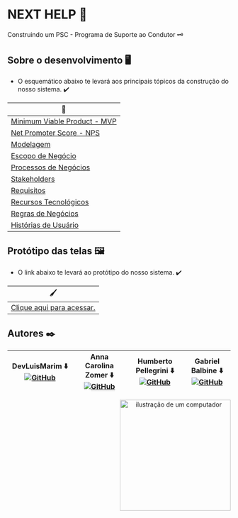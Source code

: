 # NEXT HELP 🚗

Construindo um PSC - Programa de Suporte ao Condutor 🗝️

## Sobre o desenvolvimento 🖥️

- O esquemático abaixo te levará aos principais tópicos da construção do nosso sistema. ✔️
  
<div align = "middle">
 
| 🔨 |
|---------|
| [Minimum Viable Product - MVP](https://github.com/z0mer/PJ.PSC/blob/main/MVP.md) |
| [Net Promoter Score - NPS](https://github.com/z0mer/PJ.PSC/blob/main/NPS.md) |
| [Modelagem](https://github.com/z0mer/PJ.PSC/blob/main/Modelagem.md) |
| [Escopo de Negócio](https://github.com/z0mer/PJ.PSC/blob/main/NegocioDoProjeto.md) |
| [Processos de Negócios](https://github.com/z0mer/PJ.PSC/blob/main/ProcessosDeNegocios.md) |
| [Stakeholders](https://github.com/z0mer/PJ.PSC/blob/main/StakeHolders.md) |
| [Requisitos](https://github.com/z0mer/PJ.PSC/blob/main/Requisitos.md) |
| [Recursos Tecnológicos](https://github.com/z0mer/PJ.PSC/blob/main/RecursosTecnologicos.md) |
| [Regras de Negócios](https://github.com/z0mer/PJ.PSC/blob/main/RegrasDeNegocios.md) |
| [Histórias de Usuário](https://github.com/z0mer/PJ.PSC/blob/main/Histories.md) |

</div>

## Protótipo das telas 🖼️

- O link abaixo te levará ao protótipo do nosso sistema. ✔️

<div align = "middle">
 
| 🖌️ |
|---------|
| [Clique aqui para acessar.](https://drive.google.com/file/d/1e-5tHw2V2S-r9dlG3FsL-H6HaXj2FN6J/view?usp=drive_link) |

</div>

## Autores ✒️  


| DevLuisMarim ⬇️ [![GitHub](https://img.shields.io/badge/GitHub-181717.svg?style=for-the-badge&logo=GitHub&logoColor=white)](https://github.com/LuiisMarim) | Anna Carolina Zomer ⬇️ [![GitHub](https://img.shields.io/badge/GitHub-181717.svg?style=for-the-badge&logo=GitHub&logoColor=white)](https://github.com/z0mer) | Humberto Pellegrini ⬇️ [![GitHub](https://img.shields.io/badge/GitHub-181717.svg?style=for-the-badge&logo=GitHub&logoColor=white)](https://github.com/Humbertin07) | Gabriel Balbine ⬇️ [![GitHub](https://img.shields.io/badge/GitHub-181717.svg?style=for-the-badge&logo=GitHub&logoColor=white)](https://github.com/GabrielBalbine) |
|-------------------|--------------------|-------------------|------------------|

<p align = "center">
<img src="https://raw.githubusercontent.com/MicaelliMedeiros/micaellimedeiros/master/image/computer-illustration.png" alt="ilustração de um computador" min-width="350px" max-width="200px" width="250px" align="right">


